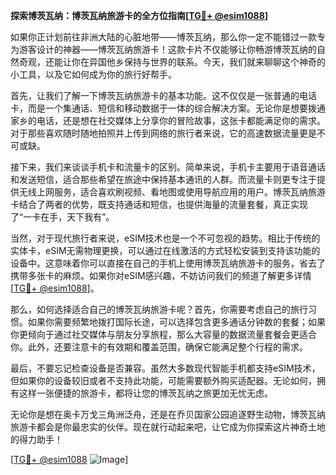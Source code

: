 **探索博茨瓦纳：博茨瓦纳旅游卡的全方位指南[[TG💪+ @esim1088](https://t.me/s/esim1088)]**

如果你正计划前往非洲大陆的心脏地带——博茨瓦纳，那么你一定不能错过一款专为游客设计的神器——博茨瓦纳旅游卡！这款卡片不仅能够让你畅游博茨瓦纳的自然奇观，还能让你在异国他乡保持与世界的联系。今天，我们就来聊聊这个神奇的小工具，以及它如何成为你的旅行好帮手。

首先，让我们了解一下博茨瓦纳旅游卡的基本功能。这不仅仅是一张普通的电话卡，而是一个集通话、短信和移动数据于一体的综合解决方案。无论你是想要拨通家乡的电话，还是想在社交媒体上分享你的冒险故事，这张卡都能满足你的需求。对于那些喜欢随时随地拍照并上传到网络的旅行者来说，它的高速数据流量更是不可或缺。

接下来，我们来谈谈手机卡和流量卡的区别。简单来说，手机卡主要用于语音通话和发送短信，适合那些希望在旅途中保持基本通讯的人群。而流量卡则更专注于提供无线上网服务，适合喜欢刷视频、看地图或使用导航应用的用户。博茨瓦纳旅游卡结合了两者的优势，既支持通话和短信，也提供海量的流量套餐，真正实现了“一卡在手，天下我有”。

当然，对于现代旅行者来说，eSIM技术也是一个不可忽视的趋势。相比于传统的实体卡，eSIM无需物理更换，可以通过在线激活的方式轻松安装到支持该功能的设备中。这意味着你可以直接在自己的手机上使用博茨瓦纳旅游卡的服务，省去了携带多张卡的麻烦。如果你对eSIM感兴趣，不妨访问我们的频道了解更多详情[[TG💪+ @esim1088](https://t.me/s/esim1088)]。

那么，如何选择适合自己的博茨瓦纳旅游卡呢？首先，你需要考虑自己的旅行习惯。如果你需要频繁地拨打国际长途，可以选择包含更多通话分钟数的套餐；如果你更倾向于通过社交媒体与朋友分享旅程，那么大容量的数据流量套餐会更适合你。此外，还要注意卡的有效期和覆盖范围，确保它能满足整个行程的需求。

最后，不要忘记检查设备是否兼容。虽然大多数现代智能手机都支持eSIM技术，但如果你的设备较旧或者不支持此功能，可能需要额外购买适配器。无论如何，拥有这样一张便捷的旅游卡，都将让您的博茨瓦纳之旅更加无忧无虑。

无论你是想在奥卡万戈三角洲泛舟，还是在乔贝国家公园追逐野生动物，博茨瓦纳旅游卡都会是你最忠实的伙伴。现在就行动起来吧，让它成为你探索这片神奇土地的得力助手！

[[TG💪+ @esim1088](https://t.me/s/esim1088) ![Image](https://i.postimg.cc/4NQfJmqS/Snipaste-2025-05-13-00-14-12.png)]